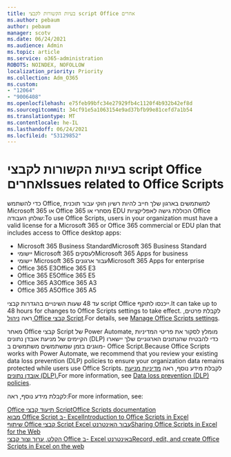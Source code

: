 ```yaml
---
title: בעיות הקשורות לקבצי script Office אחרים
ms.author: pebaum
author: pebaum
manager: scotv
ms.date: 06/24/2021
ms.audience: Admin
ms.topic: article
ms.service: o365-administration
ROBOTS: NOINDEX, NOFOLLOW
localization_priority: Priority
ms.collection: Adm_O365
ms.custom:
- "12064"
- "9006408"
ms.openlocfilehash: e75feb99bfc34e27929fb4c1120f4b932b42ef8d
ms.sourcegitcommit: 34cf91e5a1063154e9ad37bfb99e81cefd7a1b54
ms.translationtype: MT
ms.contentlocale: he-IL
ms.lasthandoff: 06/24/2021
ms.locfileid: "53129852"
---
```

# <a name="issues-related-to-office-scripts"></a><span data-ttu-id="fa634-102">בעיות הקשורות לקבצי script Office אחרים</span><span class="sxs-lookup"><span data-stu-id="fa634-102">Issues related to Office Scripts</span></span>

<span data-ttu-id="fa634-103">כדי להשתמש Office, למשתמשים בארגון שלך חייב להיות רשיון חוקי עבור תוכנית Microsoft 365 או Office 365 מסחרי או EDU הכוללת גישה לאפליקציות Office שולחן העבודה:</span><span class="sxs-lookup"><span data-stu-id="fa634-103">To use Office Scripts, users in your organization must have a valid license for a Microsoft 365 or Office 365 commercial or EDU plan that includes access to Office desktop apps:</span></span>

- <span data-ttu-id="fa634-104">Microsoft 365 Business Standard</span><span class="sxs-lookup"><span data-stu-id="fa634-104">Microsoft 365 Business Standard</span></span>
- <span data-ttu-id="fa634-105">יישומי Microsoft 365 לעסקים</span><span class="sxs-lookup"><span data-stu-id="fa634-105">Microsoft 365 Apps for business</span></span>
- <span data-ttu-id="fa634-106">יישומי Microsoft 365 עבור ארגונים</span><span class="sxs-lookup"><span data-stu-id="fa634-106">Microsoft 365 Apps for enterprise</span></span>
- <span data-ttu-id="fa634-107">Office 365 E3</span><span class="sxs-lookup"><span data-stu-id="fa634-107">Office 365 E3</span></span>
- <span data-ttu-id="fa634-108">Office 365 E5</span><span class="sxs-lookup"><span data-stu-id="fa634-108">Office 365 E5</span></span>
- <span data-ttu-id="fa634-109">Office 365 A3</span><span class="sxs-lookup"><span data-stu-id="fa634-109">Office 365 A3</span></span>
- <span data-ttu-id="fa634-110">Office 365 A5</span><span class="sxs-lookup"><span data-stu-id="fa634-110">Office 365 A5</span></span>

<span data-ttu-id="fa634-111">עד 48 שעות השינויים בהגדרות קבצי script Office ייכנסו לתוקף.</span><span class="sxs-lookup"><span data-stu-id="fa634-111">It can take up to 48 hours for changes to Office Scripts settings to take effect.</span></span> <span data-ttu-id="fa634-112">לקבלת פרטים, ראה [ניהול Office קבצי Script](/microsoft-365/admin/manage/manage-office-scripts-settings).</span><span class="sxs-lookup"><span data-stu-id="fa634-112">For details, see [Manage Office Scripts settings](/microsoft-365/admin/manage/manage-office-scripts-settings).</span></span>

<span data-ttu-id="fa634-113">מאחר Office קבצי Script של Power Automate, מומלץ לסקור את פריטי המדיניות הקיימים של מניעת אובדן נתונים (DLP) כדי להבטיח שהנתונים הארגוניים שלך יישארו מוגנים בזמן שמשתמשים משתמשים ב- Office Script.</span><span class="sxs-lookup"><span data-stu-id="fa634-113">Because Office Scripts works with Power Automate, we recommend that you review your existing data loss prevention (DLP) policies to ensure your organization data remains protected while users use ‎Office Scripts‎.</span></span> <span data-ttu-id="fa634-114">לקבלת מידע נוסף, ראה [מדיניות מניעת אובדן נתונים (DLP).](/power-automate/prevent-data-loss)</span><span class="sxs-lookup"><span data-stu-id="fa634-114">For more information, see [Data loss prevention (DLP) policies](/power-automate/prevent-data-loss).</span></span>

<span data-ttu-id="fa634-115">לקבלת מידע נוסף, ראה:</span><span class="sxs-lookup"><span data-stu-id="fa634-115">For more information, see:</span></span>

[<span data-ttu-id="fa634-116">Office תיעוד קבצי Script</span><span class="sxs-lookup"><span data-stu-id="fa634-116">Office Scripts documentation</span></span>](/office/dev/scripts/)<br/>
[<span data-ttu-id="fa634-117">מבוא Office Script ב- Excel</span><span class="sxs-lookup"><span data-stu-id="fa634-117">Introduction to Office Scripts in Excel</span></span>](https://support.microsoft.com/office/introduction-to-office-scripts-in-excel-9fbe283d-adb8-4f13-a75b-a81c6baf163a)<br/>
[<span data-ttu-id="fa634-118">שיתוף Office קבצי Script Excel עבור האינטרנט</span><span class="sxs-lookup"><span data-stu-id="fa634-118">Sharing Office Scripts in Excel for the Web</span></span>](https://support.microsoft.com/office/sharing-office-scripts-in-excel-for-the-web-226eddbc-3a44-4540-acfe-fccda3d1122b)<br/>
[<span data-ttu-id="fa634-119">הקלט, ערוך וצור קבצי Office ב- Excel באינטרנט</span><span class="sxs-lookup"><span data-stu-id="fa634-119">Record, edit, and create Office Scripts in Excel on the web</span></span>](/office/dev/scripts/tutorials/excel-tutorial)